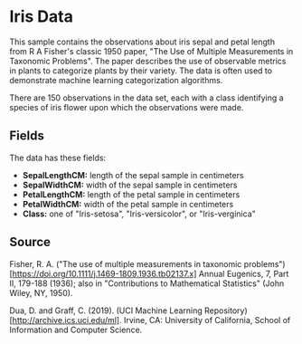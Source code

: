 # Iris Data

This sample contains the observations about iris sepal and petal length from R A Fisher's classic 1950 paper, "The Use of Multiple Measurements in Taxonomic Problems". The paper describes the use of observable metrics in plants to categorize plants by their variety. The data is often used to demonstrate machine learning categorization algorithms.

There are 150 observations in the data set, each with a class identifying a species of iris flower upon which the observations were made.

## Fields

The data has these fields:

- **SepalLengthCM:** length of the sepal sample in centimeters
- **SepalWidthCM:** width of the sepal sample in centimeters
- **PetalLengthCM:** length of the petal sample in centimeters
- **PetalWidthCM:** width of the petal sample in centimeters
- **Class:** one of "Iris-setosa", "Iris-versicolor", or "Iris-verginica"

## Source

Fisher, R. A. ("The use of multiple measurements in taxonomic problems")[https://doi.org/10.1111/j.1469-1809.1936.tb02137.x] Annual Eugenics, 7, Part II, 179-188 (1936); also in "Contributions to Mathematical Statistics" (John Wiley, NY, 1950).

Dua, D. and Graff, C. (2019). (UCI Machine Learning Repository)[http://archive.ics.uci.edu/ml]. Irvine, CA: University of 
California, School of Information and Computer Science.
